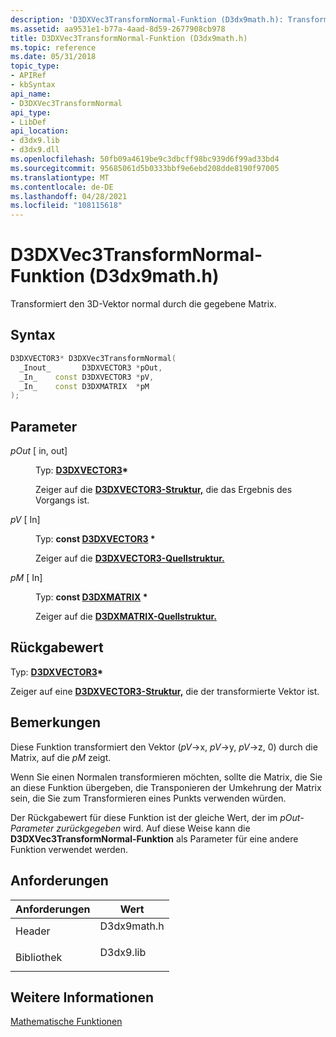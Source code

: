 ```yaml
---
description: 'D3DXVec3TransformNormal-Funktion (D3dx9math.h): Transformiert den 3D-Vektor normal durch die gegebene Matrix.'
ms.assetid: aa9531e1-b77a-4aad-8d59-2677908cb978
title: D3DXVec3TransformNormal-Funktion (D3dx9math.h)
ms.topic: reference
ms.date: 05/31/2018
topic_type:
- APIRef
- kbSyntax
api_name:
- D3DXVec3TransformNormal
api_type:
- LibDef
api_location:
- d3dx9.lib
- d3dx9.dll
ms.openlocfilehash: 50fb09a4619be9c3dbcff98bc939d6f99ad33bd4
ms.sourcegitcommit: 95685061d5b0333bbf9e6ebd208dde8190f97005
ms.translationtype: MT
ms.contentlocale: de-DE
ms.lasthandoff: 04/28/2021
ms.locfileid: "108115618"
---
```

# <a name="d3dxvec3transformnormal-function-d3dx9mathh"></a>D3DXVec3TransformNormal-Funktion (D3dx9math.h)

Transformiert den 3D-Vektor normal durch die gegebene Matrix.

## <a name="syntax"></a>Syntax


```C++
D3DXVECTOR3* D3DXVec3TransformNormal(
  _Inout_       D3DXVECTOR3 *pOut,
  _In_    const D3DXVECTOR3 *pV,
  _In_    const D3DXMATRIX  *pM
);
```



## <a name="parameters"></a>Parameter

<dl> <dt>

*pOut* \[ in, out\]
</dt> <dd>

Typ: **[ **D3DXVECTOR3**](d3dxvector3.md)\***

Zeiger auf die [**D3DXVECTOR3-Struktur,**](d3dxvector3.md) die das Ergebnis des Vorgangs ist.

</dd> <dt>

*pV* \[ In\]
</dt> <dd>

Typ: **const [**D3DXVECTOR3**](d3dxvector3.md) \***

Zeiger auf die [**D3DXVECTOR3-Quellstruktur.**](d3dxvector3.md)

</dd> <dt>

*pM* \[ In\]
</dt> <dd>

Typ: **const [**D3DXMATRIX**](d3dxmatrix.md) \***

Zeiger auf die [**D3DXMATRIX-Quellstruktur.**](d3dxmatrix.md)

</dd> </dl>

## <a name="return-value"></a>Rückgabewert

Typ: **[ **D3DXVECTOR3**](d3dxvector3.md)\***

Zeiger auf eine [**D3DXVECTOR3-Struktur,**](d3dxvector3.md) die der transformierte Vektor ist.

## <a name="remarks"></a>Bemerkungen

Diese Funktion transformiert den Vektor (*pV*->x, *pV*->y, *pV*->z, 0) durch die Matrix, auf die *pM* zeigt.

Wenn Sie einen Normalen transformieren möchten, sollte die Matrix, die Sie an diese Funktion übergeben, die Transponieren der Umkehrung der Matrix sein, die Sie zum Transformieren eines Punkts verwenden würden.

Der Rückgabewert für diese Funktion ist der gleiche Wert, der im *pOut-Parameter zurückgegeben* wird. Auf diese Weise kann die **D3DXVec3TransformNormal-Funktion** als Parameter für eine andere Funktion verwendet werden.

## <a name="requirements"></a>Anforderungen



| Anforderungen | Wert |
|--------------------|----------------------------------------------------------------------------------------|
| Header<br/>  | <dl> <dt>D3dx9math.h</dt> </dl> |
| Bibliothek<br/> | <dl> <dt>D3dx9.lib</dt> </dl>   |



## <a name="see-also"></a>Weitere Informationen

<dl> <dt>

[Mathematische Funktionen](dx9-graphics-reference-d3dx-functions-math.md)
</dt> </dl>

 

 




